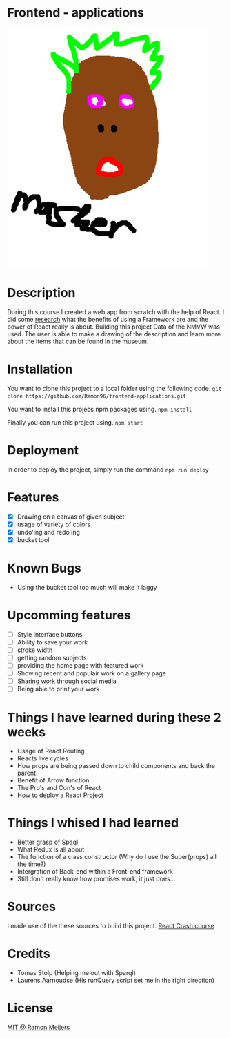 # Frontend - applications
![alt text](https://github.com/Ramon96/frontend-applications/blob/master/documentation/img/mask.jpg?raw=true "Sister's artwork")

# Description
During this course I created a web app from scratch with the help of React. I did some [research](https://github.com/Ramon96/frontend-applications/wiki) what the benefits of using a Framework are and the power of React really is about. Building this project Data of the NMVW was used. The user is able to make a drawing of the description and learn more about the items that can be found in the museum.

# Installation
You want to clone this project to a local folder using the following code. 
`git clone https://github.com/Ramon96/frontend-applications.git`

You want to install this projecs npm packages using.
`npm install` 

Finally you can run this project using.
`npm start`

# Deployment
In order to deploy the project, simply run the  command `npm run deploy`

# Features
- [x] Drawing on a canvas of given subject
- [x] usage of variety of colors
- [x] undo'ing and redo'ing
- [x] bucket tool

# Known Bugs 
 * Using the bucket tool too much will make it laggy
 
# Upcomming features
- [ ] Style Interface buttons
- [ ] Ability to save your work
- [ ] stroke width
- [ ] getting random subjects
- [ ] providing the home page with featured work
- [ ] Showing recent and populair work on a gallery page
- [ ] Sharing work through social media
- [ ] Being able to print your work

# Things I have learned during these 2 weeks
 * Usage of React Routing 
 * Reacts live cycles
 * How props are being passed down to child components and back the parent.
 * Benefit of Arrow function
 * The Pro's and Con's of React
 * How to deploy a React Project
 
# Things I whised I had learned
 * Better grasp of Spaql
 * What Redux is all about
 * The function of a class constructor (Why do I use the Super(props) all the time?)
 * Intergration of Back-end within a Front-end framework
 * Still don't really know how promises work, it just does...

# Sources
I made use of the these sources to build this project.
[React Crash course](https://www.youtube.com/watch?v=sBws8MSXN7A)

# Credits
 * Tomas Stolp (Helping me out with Sparql)
 * Laurens Aarnoudse (His runQuery script set me in the right direction)

# License
[MIT @ Ramon Meijers](https://github.com/Ramon96/frontend-applications/blob/master/LICENSE)
